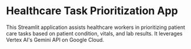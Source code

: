 # Healthcare Task Prioritization App

This Streamlit application assists healthcare workers in prioritizing patient care tasks based on patient condition, vitals, and lab results. It leverages Vertex AI's Gemini API on Google Cloud.
